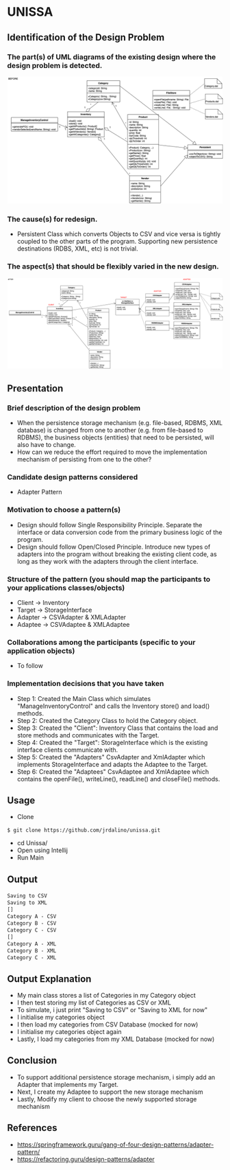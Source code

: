 # UNISSA

## Identification of the Design Problem
### The part(s) of UML diagrams of the existing design where the design problem is detected.
![Image description](https://github.com/jrdalino/unissa/blob/master/images/uml-before.png)
### The cause(s) for redesign.
- Persistent Class which converts Objects to CSV and vice versa is tightly coupled to the other parts of the program. Supporting new persistence destinations (RDBS, XML, etc) is not trivial.
### The aspect(s) that should be flexibly varied in the new design.
![Image description](https://github.com/jrdalino/unissa/blob/master/images/uml-after.png)

## Presentation
### Brief description of the design problem
- When the persistence storage mechanism (e.g. file-based, RDBMS, XML database) is changed from one to another (e.g. from file-based to RDBMS), the business objects (entities) that need to be persisted, will also have to change. 
- How can we reduce the effort required to move the implementation mechanism of persisting from one to the other?

### Candidate design patterns considered
- Adapter Pattern

### Motivation to choose a pattern(s)
- Design should follow Single Responsibility Principle. Separate the interface or data conversion code from the primary business logic of the program.
- Design should follow Open/Closed Principle. Introduce new types of adapters into the program without breaking the existing client code, as long as they work with the adapters through the client interface.

### Structure of the pattern (you should map the participants to your applications classes/objects)
- Client -> Inventory
- Target -> StorageInterface
- Adapter -> CSVAdapter & XMLAdapter
- Adaptee -> CSVAdaptee & XMLAdaptee

### Collaborations among the participants (specific to your application objects)
- To follow

### Implementation decisions that you have taken
- Step 1: Created the Main Class which simulates "ManageInventoryControl" and calls the Inventory store() and load() methods.
- Step 2: Created the Category Class to hold the Category object.
- Step 3: Created the "Client": Inventory Class that contains the load and store methods and communicates with the Target.
- Step 4: Created the "Target": StorageInterface which is the existing interface clients communicate with.
- Step 5: Created the "Adapters" CsvAdapter and XmlAdapter which implements StorageInterface and adapts the Adaptee to the Target.
- Step 6: Created the "Adaptees" CsvAdaptee and XmlAdaptee which contains the openFile(), writeLine(), readLine() and closeFile() methods.

## Usage
- Clone
```
$ git clone https://github.com/jrdalino/unissa.git
```
- cd Unissa/
- Open using Intellij
- Run Main

## Output
```
Saving to CSV
Saving to XML
[]
Category A - CSV
Category B - CSV
Category C - CSV
[]
Category A - XML
Category B - XML
Category C - XML
```

## Output Explanation
- My main class stores a list of Categories in my Category object
- I then test storing my list of Categories as CSV or XML
- To simulate, i just print "Saving to CSV" or "Saving to XML for now"
- I initialise my categories object
- I then load my categories from CSV Database (mocked for now)
- I initialise my categories object again
- Lastly, I load my categories from my XML Database (mocked for now)

## Conclusion
- To support additional persistence storage mechanism, i simply add an Adapter that implements my Target.
- Next, I create my Adaptee to support the new storage mechanism
- Lastly, Modify my client to choose the newly supported storage mechanism

## References
- https://springframework.guru/gang-of-four-design-patterns/adapter-pattern/
- https://refactoring.guru/design-patterns/adapter
